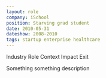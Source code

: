 ```yaml
---
layout: role
company: iSchool
position: Starving grad student
date: 2010-05-31
dateshow: 2008-2010
tags: startup enterprise healthcare
---
```


Industry
Role
Context
Impact
Exit

Something something description
